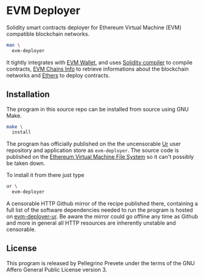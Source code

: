 [comment]: <> (SPDX-License-Identifier: AGPL-3.0)

[comment]: <> (-------------------------------------------------------------)
[comment]: <> (Copyright © 2024, 2025  Pellegrino Prevete)
[comment]: <> (All rights reserved)
[comment]: <> (-------------------------------------------------------------)

[comment]: <> (This program is free software: you can redistribute)
[comment]: <> (it and/or modify it under the terms of the GNU Affero)
[comment]: <> (General Public License as published by the Free)
[comment]: <> (Software Foundation, either version 3 of the License.)

[comment]: <> (This program is distributed in the hope that it will be useful,)
[comment]: <> (but WITHOUT ANY WARRANTY; without even the implied warranty of)
[comment]: <> (MERCHANTABILITY or FITNESS FOR A PARTICULAR PURPOSE. See the)
[comment]: <> (GNU Affero General Public License for more details.)

[comment]: <> (You should have received a copy of the GNU Affero General Public)
[comment]: <> (License along with this program.)
[comment]: <> (If not, see <https://www.gnu.org/licenses/>.)

# EVM Deployer

Solidity smart contracts deployer for Ethereum
Virtual Machine (EVM) compatible blockchain networks.

```bash
man \
  evm-deployer
```

It tightly integrates with
[EVM Wallet](
  https://github.com/themartiancompany/evm-wallet),
and uses
[Solidity compiler](
  https://github.com/themartiancompany/solidity-compiler)
to compile contracts,
[EVM Chains Info](
  https://github.com/themartiancompany/evm-chains-info)
to retrieve informations about the blockchain networks and
[Ethers](
  https://github.com/ethers-io/ethers)
to deploy contracts.

## Installation

The program in this source repo
can be installed from source using GNU Make.

```bash
make \
  install
```

The program has officially published on the
the uncensorable
[Ur](
  https://github.com/themartiancompany/ur)
user repository and application store as
`evm-deployer`.
The source code is published on the
[Ethereum Virtual Machine File System](
  https://github.com/themartiancompany/evmfs)
so it can't possibly be taken down.

To install it from there just type

```bash
ur \
  evm-deployer
```

A censorable HTTP Github mirror of the recipe published there,
containing a full list of the software dependencies needed to run the
program is hosted on
[evm-deployer-ur](
  https://github.com/themartiancompany/evm-deployer-ur).
Be aware the mirror could go offline any time as Github and more
in general all HTTP resources are inherently unstable and censorable.

## License

This program is released by Pellegrino Prevete under the terms
of the GNU Affero General Public License version 3.
